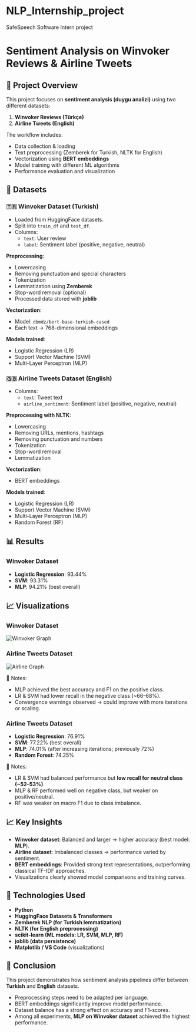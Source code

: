 # NLP_Internship_project
SafeSpeech Software Intern project

# Sentiment Analysis on Winvoker Reviews & Airline Tweets  

## 📌 Project Overview  
This project focuses on **sentiment analysis (duygu analizi)** using two different datasets:  

1. **Winvoker Reviews (Türkçe)**  
2. **Airline Tweets (English)**  

The workflow includes:  
- Data collection & loading  
- Text preprocessing (Zemberek for Turkish, NLTK for English)  
- Vectorization using **BERT embeddings**  
- Model training with different ML algorithms  
- Performance evaluation and visualization  


## 📂 Datasets  

### 🇹🇷 Winvoker Dataset (Turkish)  
- Loaded from HuggingFace datasets.  
- Split into `train_df` and `test_df`.  
- Columns:  
  - `text`: User review  
  - `label`: Sentiment label (positive, negative, neutral)  

**Preprocessing**:  
- Lowercasing  
- Removing punctuation and special characters  
- Tokenization  
- Lemmatization using **Zemberek**  
- Stop-word removal (optional)  
- Processed data stored with **joblib**  

**Vectorization**:  
- Model: `dbmdz/bert-base-turkish-cased`  
- Each text → 768-dimensional embeddings  

**Models trained**:  
- Logistic Regression (LR)  
- Support Vector Machine (SVM)  
- Multi-Layer Perceptron (MLP)  


### 🇬🇧 Airline Tweets Dataset (English)  
- Columns:  
  - `text`: Tweet text  
  - `airline_sentiment`: Sentiment label (positive, negative, neutral)  

**Preprocessing with NLTK**:  
- Lowercasing  
- Removing URLs, mentions, hashtags  
- Removing punctuation and numbers  
- Tokenization  
- Stop-word removal  
- Lemmatization  

**Vectorization**:  
- BERT embeddings  

**Models trained**:  
- Logistic Regression (LR)  
- Support Vector Machine (SVM)  
- Multi-Layer Perceptron (MLP)  
- Random Forest (RF)  


## 📊 Results  

### Winvoker Dataset  
- **Logistic Regression**: 93.44%  
- **SVM**: 93.31%  
- **MLP**: 94.21% (best overall)

## 📈 Visualizations  

### Winvoker Dataset  
![Winvoker Graph](winvoker_graph.png)  

### Airline Tweets Dataset  
![Airline Graph](Airline_model_v1_graph_all.png)  

🔎 Notes:  
- MLP achieved the best accuracy and F1 on the positive class.  
- LR & SVM had lower recall in the negative class (~66–68%).  
- Convergence warnings observed → could improve with more iterations or scaling.  


### Airline Tweets Dataset  
- **Logistic Regression**: 76.91%  
- **SVM**: 77.22% (best overall)  
- **MLP**: 74.01% (after increasing iterations; previously 72%)  
- **Random Forest**: 74.25%  

🔎 Notes:  
- LR & SVM had balanced performance but **low recall for neutral class (~52–53%)**.  
- MLP & RF performed well on negative class, but weaker on positive/neutral.  
- RF was weaker on macro F1 due to class imbalance.  


## 📈 Key Insights  
- **Winvoker dataset**: Balanced and larger → higher accuracy (best model: **MLP**).  
- **Airline dataset**: Imbalanced classes → performance varied by sentiment.  
- **BERT embeddings**: Provided strong text representations, outperforming classical TF-IDF approaches.  
- Visualizations clearly showed model comparisons and training curves.  


## 🚀 Technologies Used  
- **Python**  
- **HuggingFace Datasets & Transformers**  
- **Zemberek NLP (for Turkish lemmatization)**  
- **NLTK (for English preprocessing)**  
- **scikit-learn (ML models: LR, SVM, MLP, RF)**  
- **joblib (data persistence)**  
- **Matplotlib / VS Code** (visualizations)  


## 📜 Conclusion  
This project demonstrates how sentiment analysis pipelines differ between **Turkish** and **English** datasets.  
- Preprocessing steps need to be adapted per language.  
- BERT embeddings significantly improve model performance.  
- Dataset balance has a strong effect on accuracy and F1-scores.  
- Among all experiments, **MLP on Winvoker dataset** achieved the highest performance.  
